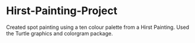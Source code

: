 # Hirst-Painting-Project

Created spot painting using a ten colour palette from a Hirst Painting. Used the Turtle graphics and colorgram package.
